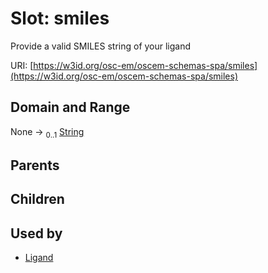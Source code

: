 
# Slot: smiles

Provide a valid SMILES string of your ligand

URI: [https://w3id.org/osc-em/oscem-schemas-spa/smiles](https://w3id.org/osc-em/oscem-schemas-spa/smiles)


## Domain and Range

None &#8594;  <sub>0..1</sub> [String](types/String.md)

## Parents


## Children


## Used by

 * [Ligand](Ligand.md)
